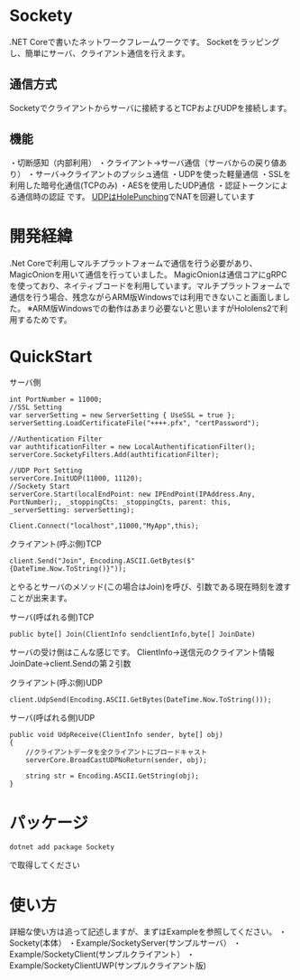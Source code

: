 # Sockety
.NET Coreで書いたネットワークフレームワークです。
Socketをラッピングし、簡単にサーバ、クライアント通信を行えます。
## 通信方式
Socketyでクライアントからサーバに接続するとTCPおよびUDPを接続します。
## 機能
・切断感知（内部利用）
・クライアント→サーバ通信（サーバからの戻り値あり）
・サーバ→クライアントのプッシュ通信
・UDPを使った軽量通信
・SSLを利用した暗号化通信(TCPのみ)
・AESを使用したUDP通信
・認証トークンによる通信時の認証
です。
[UDPはHolePunching](https://qiita.com/k-yamamoto/items/1bc295f83c873921b408)でNATを回避しています

# 開発経緯
.Net Coreで利用しマルチプラットフォームで通信を行う必要があり、MagicOnionを用いて通信を行っていました。
MagicOnionは通信コアにgRPCを使っており、ネイティブコードを利用しています。マルチプラットフォームで通信を行う場合、残念ながらARM版Windowsでは利用できないこと画面しました。
※ARM版Windowsでの動作はあまり必要ないと思いますがHololens2で利用するためです。

# QuickStart
サーバ側

```
int PortNumber = 11000;
//SSL Setting
var serverSetting = new ServerSetting { UseSSL = true };
serverSetting.LoadCertificateFile("++++.pfx", "certPassword");

//Authentication Filter
var authtificationFilter = new LocalAuthentificationFilter();
serverCore.SocketyFilters.Add(authtificationFilter);

//UDP Port Setting
serverCore.InitUDP(11000, 11120);
//Sockety Start
serverCore.Start(localEndPoint: new IPEndPoint(IPAddress.Any, PortNumber);, _stoppingCts: _stoppingCts, parent: this, _serverSetting: serverSetting);
```

```
Client.Connect("localhost",11000,"MyApp",this);
```


クライアント(呼ぶ側)TCP

``` 
client.Send("Join", Encoding.ASCII.GetBytes($"{DateTime.Now.ToString()}"));
```
とやるとサーバのメソッド(この場合はJoin)を呼び、引数である現在時刻を渡すことが出来ます。

サーバ(呼ばれる側)TCP

```
public byte[] Join(ClientInfo sendclientInfo,byte[] JoinDate)
```
サーバの受け側はこんな感じです。
ClientInfo→送信元のクライアント情報
JoinDate→client.Sendの第２引数

クライアント(呼ぶ側)UDP

```
client.UdpSend(Encoding.ASCII.GetBytes(DateTime.Now.ToString()));
```
サーバ(呼ばれる側)UDP
```
public void UdpReceive(ClientInfo sender, byte[] obj)
{
    //クライアントデータを全クライアントにブロードキャスト
    serverCore.BroadCastUDPNoReturn(sender, obj);

    string str = Encoding.ASCII.GetString(obj);
}
```

# パッケージ

```
dotnet add package Sockety
```
で取得してください


# 使い方
詳細な使い方は追って記述しますが、まずはExampleを参照してください。
・Sockety(本体）
・Example/SocketyServer(サンプルサーバ）
・Example/SocketyClient(サンプルクライアント）
・Example/SocketyClientUWP(サンプルクライアント版)


